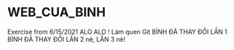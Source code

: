 # WEB_CUA_BINH
Exercise from 6/15/2021
ALO ALO !
Làm quen Git
BÌNH ĐÃ THAY ĐỔI LẦN 1
BÌNH ĐÃ THAY ĐỔI LẦN 2 nè,
LẦN 3 nè!

